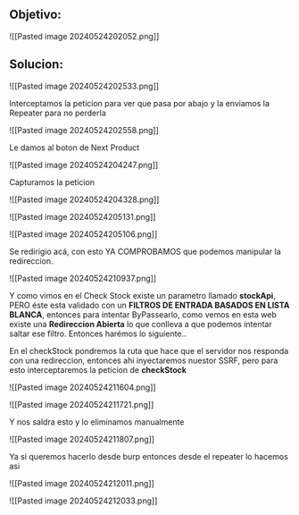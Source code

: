 ## Objetivo:

![[Pasted image 20240524202052.png]]


## Solucion:

![[Pasted image 20240524202533.png]]

Interceptamos la peticion para ver que pasa por abajo y la enviamos la Repeater para no perderla

![[Pasted image 20240524202558.png]]

Le damos al boton de Next Product

![[Pasted image 20240524204247.png]]

Capturamos la peticion

![[Pasted image 20240524204328.png]]


![[Pasted image 20240524205131.png]]


![[Pasted image 20240524205106.png]]

Se redirigio acá, con esto YA COMPROBAMOS que podemos manipular la redireccion.

![[Pasted image 20240524210937.png]]


Y como vimos en el Check Stock existe un parametro llamado **stockApi**, PERO éste esta validado con un **FILTROS DE ENTRADA BASADOS EN LISTA BLANCA**, entonces para intentar ByPassearlo, como vemos en esta web existe una **Redireccion Abierta** lo que conlleva a que podemos intentar saltar ese filtro. Entonces harémos lo siguiente..

En el checkStock pondremos la ruta que hace que el servidor nos responda con una redireccion, entonces ahi inyectaremos nuestor SSRF, pero para esto interceptaremos la peticion de **checkStock**

![[Pasted image 20240524211604.png]]



![[Pasted image 20240524211721.png]]

Y nos saldra esto y lo eliminamos manualmente

![[Pasted image 20240524211807.png]]

Ya si queremos hacerlo desde burp entonces desde el repeater lo hacemos asi

![[Pasted image 20240524212011.png]]


![[Pasted image 20240524212033.png]]


